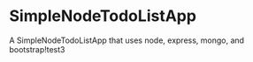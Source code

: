 # SimpleNodeTodoListApp
A SimpleNodeTodoListApp that uses node, express, mongo, and bootstrap!test3
